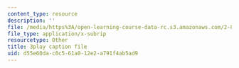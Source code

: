 ```yaml
---
content_type: resource
description: ''
file: /media/https%3A/open-learning-course-data-rc.s3.amazonaws.com/2-830j-control-of-manufacturing-processes-sma-6303-spring-2008/d55e60dac0c561a012e2a791f4ab5ad9_qyAoSHisZtU.srt
file_type: application/x-subrip
resourcetype: Other
title: 3play caption file
uid: d55e60da-c0c5-61a0-12e2-a791f4ab5ad9
---
```

